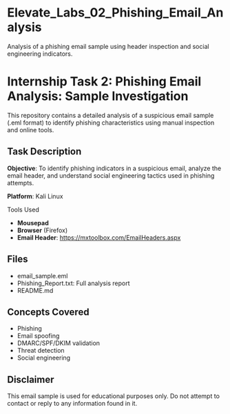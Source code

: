 # Elevate_Labs_02_Phishing_Email_Analysis
Analysis of a phishing email sample using header inspection and social engineering indicators.

# Internship Task 2: Phishing Email Analysis: Sample Investigation

This repository contains a detailed analysis of a suspicious email sample (.eml format) to identify phishing characteristics using manual inspection and online tools.

## Task Description

**Objective**: To identify phishing indicators in a suspicious email, analyze the email header, and understand social engineering tactics used in phishing attempts.

**Platform**: Kali Linux

Tools Used
- **Mousepad**
- **Browser** (Firefox)
- **Email Header**: https://mxtoolbox.com/EmailHeaders.aspx

## Files

- email_sample.eml
- Phishing_Report.txt: Full analysis report
- README.md

## Concepts Covered

- Phishing
- Email spoofing
- DMARC/SPF/DKIM validation
- Threat detection
- Social engineering

## Disclaimer

This email sample is used for educational purposes only. Do not attempt to contact or reply to any information found in it.
